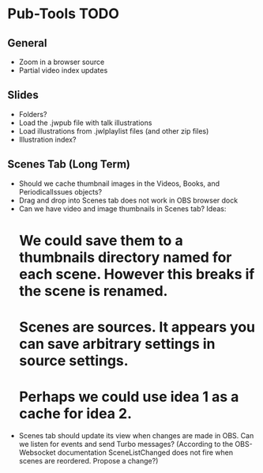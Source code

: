 # Pub-Tools TODO

## General

* Zoom in a browser source
* Partial video index updates

## Slides

* Folders?
* Load the .jwpub file with talk illustrations
* Load illustrations from .jwlplaylist files (and other zip files)
* Illustration index?

## Scenes Tab (Long Term)

* Should we cache thumbnail images in the Videos, Books, and PeriodicalIssues objects?
* Drag and drop into Scenes tab does not work in OBS browser dock
* Can we have video and image thumbnails in Scenes tab? Ideas:
  # We could save them to a thumbnails directory named for each scene. However this breaks if the scene is renamed.
  # Scenes are sources. It appears you can save arbitrary settings in source settings.
  # Perhaps we could use idea 1 as a cache for idea 2.
* Scenes tab should update its view when changes are made in OBS. Can we listen
  for events and send Turbo messages? (According to the OBS-Websocket documentation
  SceneListChanged does not fire when scenes are reordered. Propose a change?)

